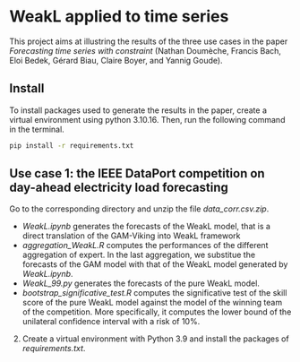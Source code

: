 # WeakL applied to time series

This project aims at illustring the results of the three use cases in the paper _Forecasting time series with constraint_ (Nathan Doumèche, Francis Bach, Eloi Bedek, Gérard Biau, Claire Boyer, and Yannig Goude).

## Install
To install packages used to generate the results in the paper, create a virtual environment using python 3.10.16. Then, run the following command in the terminal.
```bash
pip install -r requirements.txt
```
## Use case 1: the IEEE DataPort competition on day-ahead electricity load forecasting
Go to the corresponding directory and unzip the file _data\_corr.csv.zip_. 
- _WeakL.ipynb_ generates the forecasts of the WeakL model, that is a direct translation of the GAM-Viking into WeakL framework
- _aggregation_WeakL.R_ computes the performances of the different aggregation of expert. In the last aggregation, we substitue the forecasts of the GAM model with that of the WeakL model generated by _WeakL.ipynb_.
- _WeakL_99.py_ generates the forecasts of the pure WeakL model.
- _bootstrap_significative_test.R_ computes the significative test of the skill score of the pure WeakL model against the model of the winning team of the competition. More specifically, it computes the lower bound of the unilateral confidence interval with a risk of 10%.

2) Create a virtual environment with Python 3.9 and install the packages of _requirements.txt_.



